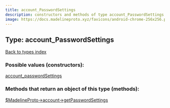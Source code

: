 ```yaml
---
title: account_PasswordSettings
description: constructors and methods of type account_PasswordSettings
image: https://docs.madelineproto.xyz/favicons/android-chrome-256x256.png
---
```

## Type: account\_PasswordSettings  
[Back to types index](index.md)



### Possible values (constructors):

[account\_passwordSettings](../constructors/account_passwordSettings.md)  



### Methods that return an object of this type (methods):

[$MadelineProto->account->getPasswordSettings](../methods/account_getPasswordSettings.md)  



